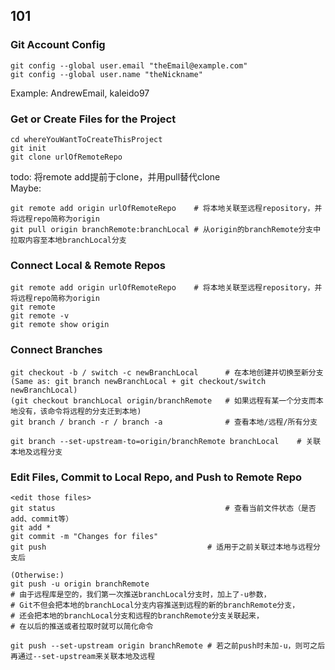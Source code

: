 ## 101

### Git Account Config
```
git config --global user.email "theEmail@example.com"
git config --global user.name "theNickname"
```
Example: AndrewEmail, kaleido97

### Get or Create Files for the Project
```
cd whereYouWantToCreateThisProject
git init
git clone urlOfRemoteRepo
```

todo: 将remote add提前于clone，并用pull替代clone <br/>
Maybe:
``` 
git remote add origin urlOfRemoteRepo    # 将本地关联至远程repository，并将远程repo简称为origin
git pull origin branchRemote:branchLocal # 从origin的branchRemote分支中拉取内容至本地branchLocal分支
```

### Connect Local & Remote Repos
```
git remote add origin urlOfRemoteRepo    # 将本地关联至远程repository，并将远程repo简称为origin
git remote 
git remote -v
git remote show origin
```

### Connect Branches
```
git checkout -b / switch -c newBranchLocal      # 在本地创建并切换至新分支
(Same as: git branch newBranchLocal + git checkout/switch newBranchLocal)
(git checkout branchLocal origin/branchRemote   # 如果远程有某一个分支而本地没有，该命令将远程的分支迁到本地)
git branch / branch -r / branch -a		        # 查看本地/远程/所有分支

git branch --set-upstream-to=origin/branchRemote branchLocal	# 关联本地及远程分支
```

### Edit Files, Commit to Local Repo, and Push to Remote Repo 
```
<edit those files>
git status			                            # 查看当前文件状态（是否add、commit等）
git add *
git commit -m "Changes for files"
git push                                    # 适用于之前关联过本地与远程分支后

(Otherwise:)
git push -u origin branchRemote
# 由于远程库是空的，我们第一次推送branchLocal分支时，加上了-u参数，
# Git不但会把本地的branchLocal分支内容推送到远程的新的branchRemote分支，
# 还会把本地的branchLocal分支和远程的branchRemote分支关联起来，
# 在以后的推送或者拉取时就可以简化命令

git push --set-upstream origin branchRemote # 若之前push时未加-u，则可之后再通过--set-upstream来关联本地及远程
```
